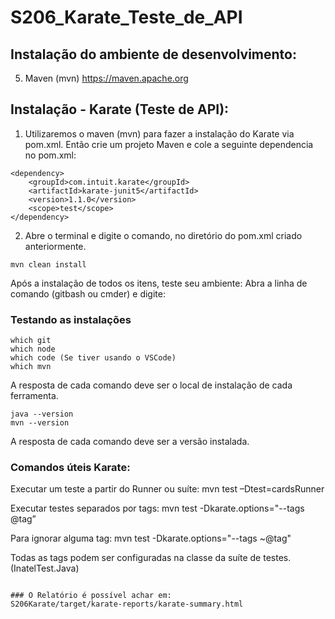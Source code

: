 # S206_Karate_Teste_de_API


## Instalação do ambiente de desenvolvimento:

5. Maven (mvn)
https://maven.apache.org


## Instalação - Karate (Teste de API):

1. Utilizaremos o maven (mvn) para fazer a instalação do Karate via pom.xml. Então crie um projeto Maven e cole a seguinte dependencia no pom.xml:

```
<dependency>
    <groupId>com.intuit.karate</groupId>
    <artifactId>karate-junit5</artifactId>
    <version>1.1.0</version>
    <scope>test</scope>
</dependency>
```

2. Abre o terminal e digite o comando, no diretório do pom.xml criado anteriormente.

```
mvn clean install
```


Após a instalação de todos os itens, teste seu ambiente:
Abra a linha de comando (gitbash ou cmder) e digite:

### Testando as instalações

```
which git
which node
which code (Se tiver usando o VSCode)
which mvn
```
A resposta de cada comando deve ser o local de instalação de cada ferramenta.

```
java --version
mvn --version
```
A resposta de cada comando deve ser a versão instalada.


### Comandos úteis Karate:

Executar um teste a partir do Runner ou suíte:
mvn test –Dtest=cardsRunner


Executar testes separados por tags:
mvn test -Dkarate.options="--tags @tag”

Para ignorar alguma tag:
mvn test -Dkarate.options="--tags ~@tag" 

Todas as tags podem ser configuradas na classe da suíte de testes. (InatelTest.Java)

```

### O Relatório é possível achar em:
S206Karate/target/karate-reports/karate-summary.html


